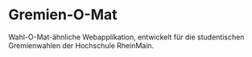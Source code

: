 # Gremien-O-Mat

Wahl-O-Mat-ähnliche Webapplikation, entwickelt für die studentischen Gremienwahlen der Hochschule RheinMain.
